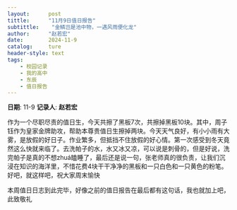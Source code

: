 ```yaml
---
layout:      post
tittle:      "11月9日值日报告"
subtittle:    "金鳞岂是池中物，一遇风雨便化龙"
author:      "赵若宏"
date:        2024-11-9
catalog:     ture
header-style: text
tags: 
    - 校园记录
    - 我的高中
    - 东辰
    - 值日报告
---
```


**日期**: 11-9
**记录人**: **赵若宏**

作为一个尽职尽责的值日生，今天共擦了黑板7次，共擦掉黑板10块。其中，周子钰作为皇家金牌助攻，帮助本尊贵值日生擦掉两块。今天天气良好，有小小雨有大雾，是放假的好日子。作业繁多，但抵挡不住放假的好心情。第一次感受到冬天竟然这么快就来临了。去洗帕子的水，水又冰又凉，可以说是刺骨的，但是好说，洗完帕子是真的不想zhuá瞌睡了，最后还是说一句，张老师真的很负责，让我们沉浸在知识的海洋里，不惜花费4块干干净净的黑板和一只白色和一只黄色的粉笔。好吧，就这样吧，祝大家周末愉快

本周值日日志到此完毕，好像之前的值日报告在最后都有这句话，我也就加上吧，此致敬礼
